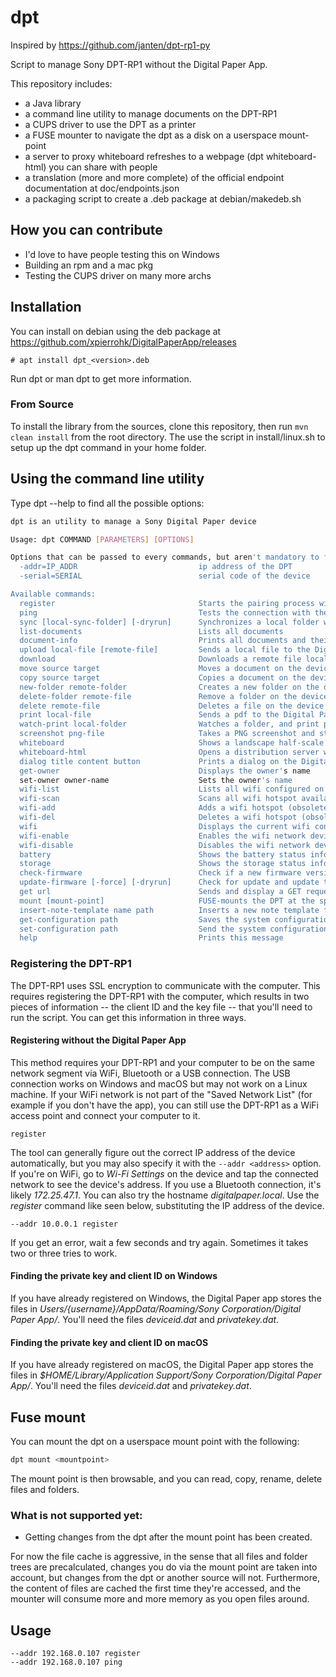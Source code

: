 # dpt
Inspired by https://github.com/janten/dpt-rp1-py

Script to manage Sony DPT-RP1 without the Digital Paper App. 

This repository includes:
 - a Java library 
 - a command line utility to manage documents on the DPT-RP1
 - a CUPS driver to use the DPT as a printer
 - a FUSE mounter to navigate the dpt as a disk on a userspace mount-point
 - a server to proxy whiteboard refreshes to a webpage (dpt whiteboard-html) you can share with people
 - a translation (more and more complete) of the official endpoint documentation at doc/endpoints.json
 - a packaging script to create a .deb package at debian/makedeb.sh
 
## How you can contribute
 - I'd love to have people testing this on Windows
 - Building an rpm and a mac pkg
 - Testing the CUPS driver on many more archs
 
## Installation
You can install on debian using the deb package at https://github.com/xpierrohk/DigitalPaperApp/releases

```
# apt install dpt_<version>.deb 
```

Run dpt or man dpt to get more information.

### From Source
To install the library from the sources, clone this repository, then run `mvn clean install` from the root directory.
The use the script in install/linux.sh to setup up the dpt command in your home folder.

## Using the command line utility
Type dpt --help to find all the possible options:

```bash
dpt is an utility to manage a Sony Digital Paper device

Usage: dpt COMMAND [PARAMETERS] [OPTIONS]

Options that can be passed to every commands, but aren't mandatory to find the device:
  -addr=IP_ADDR                           ip address of the DPT
  -serial=SERIAL                          serial code of the device

Available commands:
  register                                Starts the pairing process with the Digital Paper
  ping                                    Tests the connection with the Digital Paper
  sync [local-sync-folder] [-dryrun]      Synchronizes a local folder with the Digital paper. If no folder is given, it will use the one passed previously
  list-documents                          Lists all documents
  document-info                           Prints all documents and their attributes, raw
  upload local-file [remote-file]         Sends a local file to the Digital Paper
  download                                Downloads a remote file locally
  move source target                      Moves a document on the device
  copy source target                      Copies a document on the device
  new-folder remote-folder                Creates a new folder on the device
  delete-folder remote-file               Remove a folder on the device
  delete remote-file                      Deletes a file on the device
  print local-file                        Sends a pdf to the Digital Paper, and opens it immediately
  watch-print local-folder                Watches a folder, and print pdfs on creation/modification in this folder
  screenshot png-file                     Takes a PNG screenshot and stores it locally
  whiteboard                              Shows a landscape half-scale projection of the digital paper, refreshed every second
  whiteboard-html                         Opens a distribution server with /frontend path feeding the images from the Digital Paper
  dialog title content button             Prints a dialog on the Digital Paper
  get-owner                               Displays the owner's name
  set-owner owner-name                    Sets the owner's name
  wifi-list                               Lists all wifi configured on the device
  wifi-scan                               Scans all wifi hotspot available around the device
  wifi-add                                Adds a wifi hotspot (obsolete since the latest firmware)
  wifi-del                                Deletes a wifi hotspot (obsolete since the latest firmware)
  wifi                                    Displays the current wifi configured
  wifi-enable                             Enables the wifi network device
  wifi-disable                            Disables the wifi network device
  battery                                 Shows the battery status informations
  storage                                 Shows the storage status informations
  check-firmware                          Check if a new firmware version has been published
  update-firmware [-force] [-dryrun]      Check for update and update the firmware if needed. Will ask for confirmation before triggering the update. Use -dryrun to test the process.
  get url                                 Sends and display a GET request to the Digital Paper
  mount [mount-point]                     FUSE-mounts the DPT at the specified mount point. If not mount point is specified, it will attempt to use the one passed previously
  insert-note-template name path          Inserts a new note template from the specified file, with the specified name
  get-configuration path                  Saves the system configuration to a local file at <path>
  set-configuration path                  Send the system configuration from a local file at <path>
  help                                    Prints this message

```

### Registering the DPT-RP1
The DPT-RP1 uses SSL encryption to communicate with the computer.  This requires registering the DPT-RP1 with the computer, which results in two pieces of information -- the client ID and the key file -- that you'll need to run the script. You can get this information in three ways.

#### Registering without the Digital Paper App
This method requires your DPT-RP1 and your computer to be on the same network segment via WiFi, Bluetooth or a USB connection. The USB connection works on Windows and macOS but may not work on a Linux machine. If your WiFi network is not part of the "Saved Network List" (for example if you don't have the app), you can still use the DPT-RP1 as a WiFi access point and connect your computer to it.

```
register
```

The tool can generally figure out the correct IP address of the device automatically, but you may also specify it with the `--addr <address>` option. If you're on WiFi, go to _Wi-Fi Settings_ on the device and tap the connected network to see the device's address. If you use a Bluetooth connection, it's likely _172.25.47.1_. You can also try the hostname _digitalpaper.local_. Use the _register_ command like seen below, substituting the IP address of the device.

```
--addr 10.0.0.1 register
```

If you get an error, wait a few seconds and try again. Sometimes it takes two or three tries to work.

#### Finding the private key and client ID on Windows

If you have already registered on Windows, the Digital Paper app stores the files in _Users/{username}/AppData/Roaming/Sony Corporation/Digital Paper App/_. You'll need the files _deviceid.dat_ and _privatekey.dat_.

#### Finding the private key and client ID on macOS

If you have already registered on macOS, the Digital Paper app stores the files in _$HOME/Library/Application Support/Sony Corporation/Digital Paper App/_. You'll need the files _deviceid.dat_ and _privatekey.dat_.

## Fuse mount
You can mount the dpt on a userspace mount point with the following:
```bash
dpt mount <mountpoint> 
```
The mount point is then browsable, and you can read, copy, rename, delete files and folders.

### What is not supported yet:
- Getting changes from the dpt after the mount point has been created.

For now the file cache is aggressive, in the sense that all files and folder trees are precalculated,
changes you do via the mount point are taken into account, but changes from the dpt or another source
will not. Furthermore, the content of files are cached the first time they're accessed, and the 
mounter will consume more and more memory as you open files around.

## Usage

```
--addr 192.168.0.107 register
--addr 192.168.0.107 ping
```